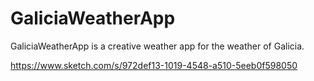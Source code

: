 # GaliciaWeatherApp
GaliciaWeatherApp is a creative weather app for the weather of Galicia.

https://www.sketch.com/s/972def13-1019-4548-a510-5eeb0f598050


